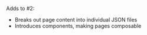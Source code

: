 Adds to #2:

- Breaks out page content into individual JSON files
- Introduces components, making pages composable
